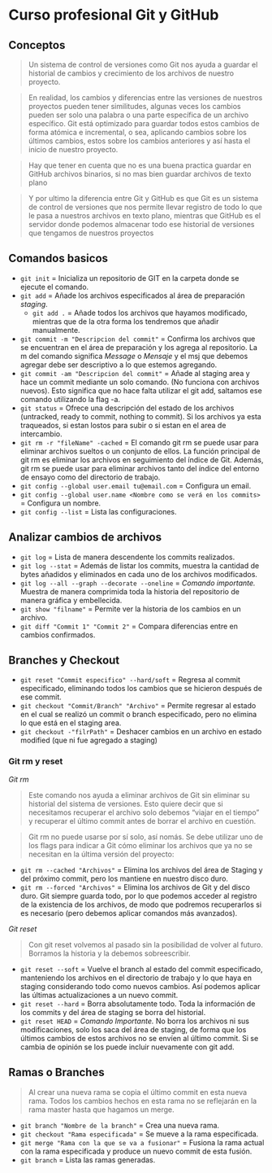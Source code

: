 # Curso profesional Git y GitHub
## Conceptos

> Un sistema de control de versiones como Git nos ayuda a guardar el historial de cambios y crecimiento de los archivos de nuestro proyecto.

> En realidad, los cambios y diferencias entre las versiones de nuestros proyectos pueden tener similitudes, algunas veces los cambios pueden ser solo una palabra o una parte específica de un archivo específico. Git está optimizado para guardar todos estos cambios de forma atómica e incremental, o sea, aplicando cambios sobre los últimos cambios, estos sobre los cambios anteriores y así hasta el inicio de nuestro proyecto.

> Hay que tener en cuenta que no es una buena practica  guardar en GitHub archivos binarios, si no mas bien guardar archivos de texto plano 

> Y por ultimo la diferencia entre Git y GitHub es que Git es un sistema de control de versiones que nos permite llevar registro de todo lo que le pasa a nuestros archivos en texto plano, mientras que GitHub es el servidor donde podemos almacenar todo ese historial de versiones que tengamos de nuestros proyectos 

## Comandos basicos

- `git init` = Inicializa un repositorio de GIT en la carpeta donde se ejecute el comando.
- `git add` = Añade los archivos especificados al área de preparación *staging*.
    - `git add .` = Añade todos los archivos que hayamos modificado, mientras que de la otra forma los tendremos que añadir manualmente.
- `git commit -m "Descripcion del commit"` = Confirma los archivos que se encuentran en el área de preparación y los agrega al repositorio. La m del comando significa *Message* o *Mensaje* y el msj que debemos agregar debe ser descriptivo a lo que estemos agregando. 
- `git commit -am "Descripcion del commit"` = Añade al staging area y hace un commit mediante un solo comando. (No funciona con archivos nuevos). Esto significa que no hace falta utilizar el git add, saltamos ese comando utilizando la flag -a.
- `git status` = Ofrece una descripción del estado de los archivos (untracked, ready to commit, nothing to commit). Si los archivos ya esta traqueados, si estan lostos para subir o si estan en el area de intercambio.
- `git rm -r "fileName" -cached` = El comando git rm se puede usar para eliminar archivos sueltos o un conjunto de ellos. La función principal de git rm es eliminar los archivos en seguimiento del índice de Git. Además, git rm se puede usar para eliminar archivos tanto del índice del entorno de ensayo como del directorio de trabajo.
- `git config --global user.email tu@email.com` = Configura un email.
- `git config --global user.name <Nombre como se verá en los commits>` = Configura un nombre.
- `git config --list` = Lista las configuraciones.

## Analizar cambios de archivos

- `git log` = Lista de manera descendente los commits realizados.
- `git log --stat` = Además de listar los commits, muestra la cantidad de bytes añadidos y eliminados en cada uno de los archivos modificados.
- `git log --all --graph --decorate --oneline` = *Comando importante.* Muestra de manera comprimida toda la historia del repositorio de manera gráfica y embellecida.
- `git show "filname"` = Permite ver la historia de los cambios en un archivo.
- `git diff "Commit 1" "Commit 2"` = Compara diferencias entre en cambios confirmados.

## Branches y Checkout

- `git reset "Commit especifico" --hard/soft` = Regresa al commit especificado, eliminando todos los cambios que se hicieron después de ese commit.
- `git checkout "Commit/Branch" "Archivo"` = Permite regresar al estado en el cual se realizó un commit o branch especificado, pero no elimina lo que está en el staging area.
- `git checkout -"filrPath"` = Deshacer cambios en un archivo en estado modified (que ni fue agregado a staging)

### Git rm y reset

*Git rm*

>Este comando nos ayuda a eliminar archivos de Git sin eliminar su historial del sistema de versiones. Esto quiere decir que si necesitamos recuperar el archivo solo debemos “viajar en el tiempo” y recuperar el último commit antes de borrar el archivo en cuestión.

>Git rm no puede usarse por sí solo, así nomás. Se debe utilizar uno de los flags para indicar a Git cómo eliminar los archivos que ya no se necesitan en la última versión del proyecto:

- `git rm --cached "Archivos"` = Elimina los archivos del área de Staging y del próximo commit, pero los mantiene en nuestro disco duro.
- `git rm --forced "Archivos"` = Elimina los archivos de Git y del disco duro. Git siempre guarda todo, por lo que podemos acceder al registro de la existencia de los archivos, de modo que podremos recuperarlos si es necesario (pero debemos aplicar comandos más avanzados).

*Git reset*

>Con git reset volvemos al pasado sin la posibilidad de volver al futuro. Borramos la historia y la debemos sobreescribir.

- `git reset --soft` = Vuelve el branch al estado del commit especificado, manteniendo los archivos en el directorio de trabajo y lo que haya en staging considerando todo como nuevos cambios. Así podemos aplicar las últimas actualizaciones a un nuevo commit.
- `git reset --hard` = Borra absolutamente todo. Toda la información de los commits y del área de staging se borra del historial.
- `git reset HEAD` = *Comando Importante.* No borra los archivos ni sus modificaciones, solo los saca del área de staging, de forma que los últimos cambios de estos archivos no se envíen al último commit. Si se cambia de opinión se los puede incluir nuevamente con git add.

## Ramas o Branches

>Al crear una nueva rama se copia el último commit en esta nueva rama. Todos los cambios hechos en esta rama no se reflejarán en la rama master hasta que hagamos un merge.

- `git branch "Nombre de la branch"` = Crea una nueva rama.
- `git checkout "Rama especificada"` = Se mueve a la rama especificada.
- `git merge "Rama con la que se va a fusionar"` = Fusiona la rama actual con la rama especificada y produce un nuevo commit de esta fusión.
- `git branch` = Lista las ramas generadas.
